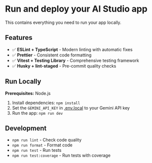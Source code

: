 # Run and deploy your AI Studio app

This contains everything you need to run your app locally.

## Features

- ✅ **ESLint + TypeScript** - Modern linting with automatic fixes
- ✅ **Prettier** - Consistent code formatting
- ✅ **Vitest + Testing Library** - Comprehensive testing framework
- ✅ **Husky + lint-staged** - Pre-commit quality checks

## Run Locally

**Prerequisites:**  Node.js

1. Install dependencies:
   `npm install`
2. Set the `GEMINI_API_KEY` in [.env.local](.env.local) to your Gemini API key
3. Run the app:
   `npm run dev`

## Development

- `npm run lint` - Check code quality
- `npm run format` - Format code
- `npm run test` - Run tests
- `npm run test:coverage` - Run tests with coverage
